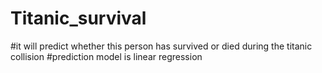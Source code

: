 # Titanic_survival
#it will predict whether this person has survived or died during the titanic collision
          #prediction model is linear regression
